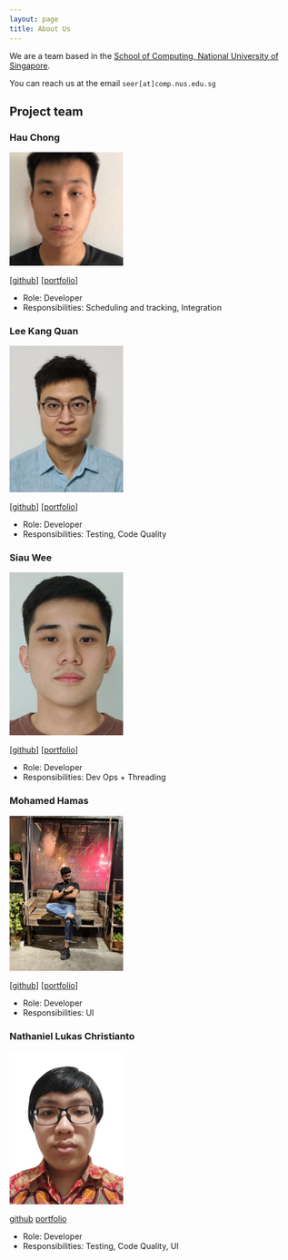 ```yaml
---
layout: page
title: About Us
---
```


We are a team based in the [School of Computing, National University of Singapore](http://www.comp.nus.edu.sg).

You can reach us at the email `seer[at]comp.nus.edu.sg`

## Project team

### Hau Chong

<img src="images/hauchongtang.png" width="200px">

[[github](http://github.com/hauchongtang)]
[[portfolio](team/hauchongtang.md)]

* Role: Developer
* Responsibilities: Scheduling and tracking, Integration

### Lee Kang Quan

<img src="images/kang-quan.png" width="200px">

[[github](https://github.com/Kang-Quan)] [[portfolio](team/kang-quan.md)] 

* Role: Developer
* Responsibilities: Testing, Code Quality

### Siau Wee

<img src="images/weesiau.png" width="200px">

[[github](http://github.com/weesiau)]
[[portfolio](team/weesiau.md)]

* Role: Developer
* Responsibilities: Dev Ops + Threading

### Mohamed Hamas

<img src="images/bahamas20.png" width="200px">

[[github](http://github.com/Bahamas20)]
[[portfolio](team/bahamas20.md)]

* Role: Developer
* Responsibilities: UI

### Nathaniel Lukas Christianto

<img src="images/dreammac3816547290.png" width="200px">

[github](https://github.com/dreammac3816547290)
[portfolio](team/dreammac3816547290.md)

* Role: Developer
* Responsibilities: Testing, Code Quality, UI
